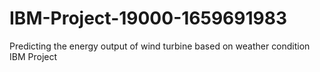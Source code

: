 # IBM-Project-19000-1659691983
Predicting the energy output of wind turbine based on weather condition
IBM Project
